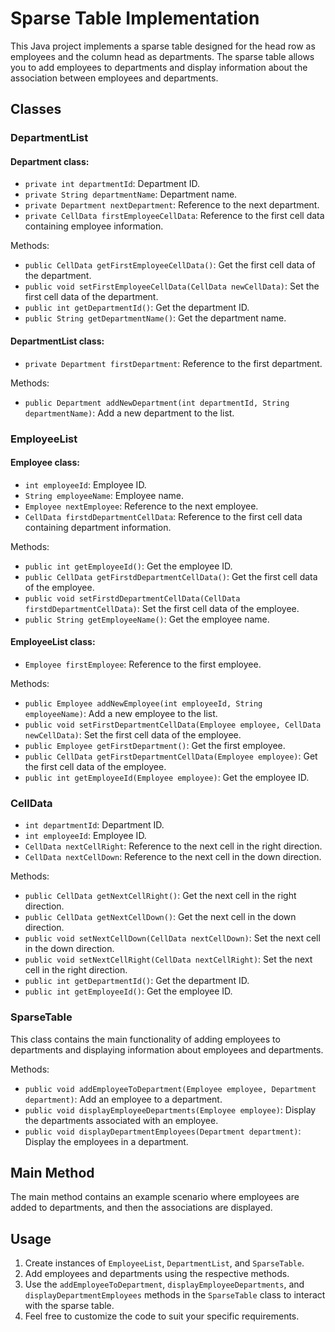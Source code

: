 # Sparse Table Implementation

This Java project implements a sparse table designed for the head row as employees and the column head as departments. The sparse table allows you to add employees to departments and display information about the association between employees and departments.

## Classes

### DepartmentList

#### Department class:

- `private int departmentId`: Department ID.
- `private String departmentName`: Department name.
- `private Department nextDepartment`: Reference to the next department.
- `private CellData firstEmployeeCellData`: Reference to the first cell data containing employee information.

Methods:

- `public CellData getFirstEmployeeCellData()`: Get the first cell data of the department.
- `public void setFirstEmployeeCellData(CellData newCellData)`: Set the first cell data of the department.
- `public int getDepartmentId()`: Get the department ID.
- `public String getDepartmentName()`: Get the department name.

#### DepartmentList class:

- `private Department firstDepartment`: Reference to the first department.

Methods:

- `public Department addNewDepartment(int departmentId, String departmentName)`: Add a new department to the list.

### EmployeeList

#### Employee class:

- `int employeeId`: Employee ID.
- `String employeeName`: Employee name.
- `Employee nextEmployee`: Reference to the next employee.
- `CellData firstdDepartmentCellData`: Reference to the first cell data containing department information.

Methods:

- `public int getEmployeeId()`: Get the employee ID.
- `public CellData getFirstdDepartmentCellData()`: Get the first cell data of the employee.
- `public void setFirstdDepartmentCellData(CellData firstdDepartmentCellData)`: Set the first cell data of the employee.
- `public String getEmployeeName()`: Get the employee name.

#### EmployeeList class:

- `Employee firstEmployee`: Reference to the first employee.

Methods:

- `public Employee addNewEmployee(int employeeId, String employeeName)`: Add a new employee to the list.
- `public void setFirstDepartmentCellData(Employee employee, CellData newCellData)`: Set the first cell data of the employee.
- `public Employee getFirstDepartment()`: Get the first employee.
- `public CellData getFirstDepartmentCellData(Employee employee)`: Get the first cell data of the employee.
- `public int getEmployeeId(Employee employee)`: Get the employee ID.

### CellData

- `int departmentId`: Department ID.
- `int employeeId`: Employee ID.
- `CellData nextCellRight`: Reference to the next cell in the right direction.
- `CellData nextCellDown`: Reference to the next cell in the down direction.

Methods:

- `public CellData getNextCellRight()`: Get the next cell in the right direction.
- `public CellData getNextCellDown()`: Get the next cell in the down direction.
- `public void setNextCellDown(CellData nextCellDown)`: Set the next cell in the down direction.
- `public void setNextCellRight(CellData nextCellRight)`: Set the next cell in the right direction.
- `public int getDepartmentId()`: Get the department ID.
- `public int getEmployeeId()`: Get the employee ID.

### SparseTable

This class contains the main functionality of adding employees to departments and displaying information about employees and departments.

Methods:

- `public void addEmployeeToDepartment(Employee employee, Department department)`: Add an employee to a department.
- `public void displayEmployeeDepartments(Employee employee)`: Display the departments associated with an employee.
- `public void displayDepartmentEmployees(Department department)`: Display the employees in a department.

## Main Method

The main method contains an example scenario where employees are added to departments, and then the associations are displayed.

## Usage

1. Create instances of `EmployeeList`, `DepartmentList`, and `SparseTable`.
2. Add employees and departments using the respective methods.
3. Use the `addEmployeeToDepartment`, `displayEmployeeDepartments`, and `displayDepartmentEmployees` methods in the `SparseTable` class to interact with the sparse table.
4. Feel free to customize the code to suit your specific requirements.
